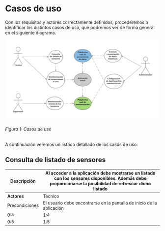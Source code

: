 # Casos de uso

Con los requisitos y actores correctamente definidos, procederemos a identificar los distintos casos de uso, que podremos ver de forma general en el siguiente diagrama.

![Figura 1](./imagenes/casos_de_uso.jpg)
###### *Figura 1: Casos de uso*

A continuación veremos un listado detallado de los casos de uso:

## Consulta de listado de sensores

| Descripción | Al acceder a la aplicación debe mostrarse un listado con los sensores disponibles. Además debe proporcionarse la posibilidad de refrescar dicho listado |
| -- | -- |
| **Actores** | Técnico |
| Precondiciones | El usuario debe encontrarse en la pantalla de inicio de la aplicación |
| 0:4 | 1:4 |
| 0:5 | 1:5 |
